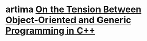# artima [On the Tension Between Object-Oriented and Generic Programming in C++](https://www.artima.com/cppsource/type_erasure.html)